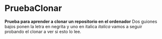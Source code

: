 # PruebaClonar

__Prueba para aprender a clonar un repositorio en el ordenador__
Dos guiones bajos ponen la letra en negrita y uno en italica 
_italica_
vamos a seguir probando el clonar a ver si esto lo lee.
